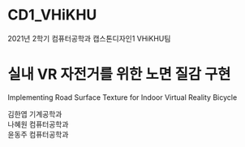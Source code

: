 # CD1_VHiKHU
 2021년 2학기 컴퓨터공학과 캡스톤디자인1 VHiKHU팀
 
# 실내 VR 자전거를 위한 노면 질감 구현
 Implementing Road Surface Texture for Indoor Virtual Reality Bicycle

김한엽 기계공학과  
나혜원 컴퓨터공학과  
윤동주 컴퓨터공학과  

